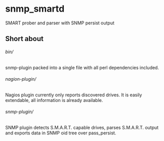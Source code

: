 # snmp_smartd
SMART prober and parser with SNMP persist output

## Short about

###### bin/

snmp-plugin packed into a single file with all perl dependencies included.

###### nagion-plugin/

Nagios plugin currently only reports discovered drives. It is easily extendable, all information is already available.

###### snmp-plugin/

SNMP plugin detects S.M.A.R.T. capable drives, parses S.M.A.R.T. output and exports data in SNMP oid tree over pass_persist.
